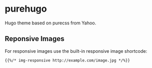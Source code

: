 purehugo
========

Hugo theme based on purecss from Yahoo.


## Reponsive Images

For responsive images use the built-in responsive image shortcode:

```
{{%/* img-responsive http://example.com/image.jpg */%}}
```